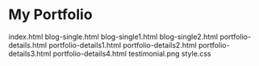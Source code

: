 # My Portfolio 


index.html
blog-single.html
blog-single1.html
blog-single2.html
portfolio-details.html
portfolio-details1.html
portfolio-details2.html
portfolio-details3.html
portfolio-details4.html
testimonial.png
style.css
